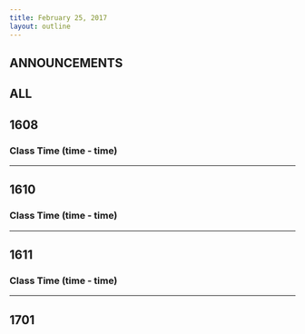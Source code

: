 ```yaml
---
title: February 25, 2017
layout: outline
---
```


## ANNOUNCEMENTS

## ALL

## 1608

### Class Time (time - time)

***

## 1610

### Class Time (time - time)

***

## 1611

### Class Time (time - time)

***

## 1701
